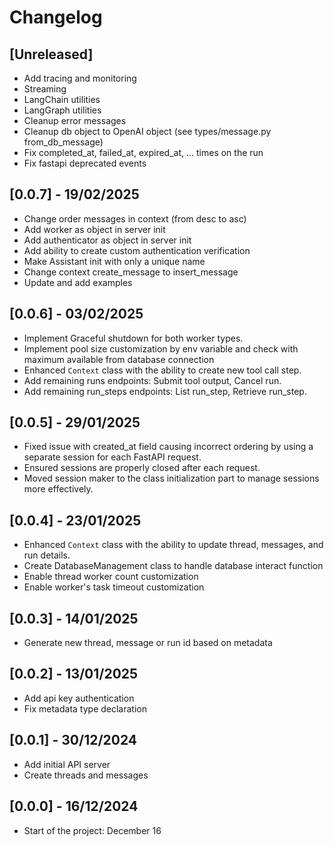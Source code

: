 # Changelog

## [Unreleased]

- Add tracing and monitoring
- Streaming
- LangChain utilities
- LangGraph utilities
- Cleanup error messages
- Cleanup db object to OpenAI object (see types/message.py from_db_message)
- Fix completed_at, failed_at, expired_at, ... times on the run
- Fix fastapi deprecated events

## [0.0.7] - 19/02/2025

- Change order messages in context (from desc to asc)
- Add worker as object in server init
- Add authenticator as object in server init
- Add ability to create custom authentication verification
- Make Assistant init with only a unique name
- Change context create_message to insert_message
- Update and add examples

## [0.0.6] - 03/02/2025

- Implement Graceful shutdown for both worker types.
- Implement pool size customization by env variable and check with maximum available from database connection
- Enhanced `Context` class with the ability to create new tool call step.
- Add remaining runs endpoints: Submit tool output, Cancel run.
- Add remaining run_steps endpoints: List run_step, Retrieve run_step.

## [0.0.5] - 29/01/2025

- Fixed issue with created_at field causing incorrect ordering by using a separate session for each FastAPI request.
- Ensured sessions are properly closed after each request.
- Moved session maker to the class initialization part to manage sessions more effectively.

## [0.0.4] - 23/01/2025

- Enhanced `Context` class with the ability to update thread, messages, and run details.
- Create DatabaseManagement class to handle database interact function
- Enable thread worker count customization
- Enable worker's task timeout customization

## [0.0.3] - 14/01/2025

- Generate new thread, message or run id based on metadata

## [0.0.2] - 13/01/2025

- Add api key authentication
- Fix metadata type declaration

## [0.0.1] - 30/12/2024

- Add initial API server
- Create threads and messages

## [0.0.0] - 16/12/2024

- Start of the project: December 16
